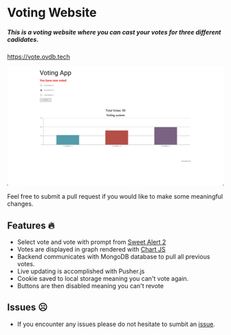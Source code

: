 # Voting Website

##### This is a voting website where you can cast your votes for three different cadidates.
https://vote.ovdb.tech

<img src="https://github.com/ovandenbosch/voting-site/blob/cd7e8a3a70972c47f03b89f68f4a871daf0425fc/Home%20Screenshot.png" alt='Home Screenshot'>


Feel free to submit a pull request if you would like to make some meaningful changes.

## Features 🔥
- Select vote and vote with prompt from <a href="https://sweetalert2.github.io/"> Sweet Alert 2</a>
- Votes are displayed in graph rendered with <a href="https://www.chartjs.org/"> Chart JS </a>
- Backend communicates with MongoDB database to pull all previous votes.
- Live updating is accomplished with Pusher.js
- Cookie saved to local storage meaning you can't vote again.
- Buttons are then disabled meaning you can't revote

## Issues ☹️
- If you encounter any issues please do not hesitate to sumbit an [issue](https://github.com/ovandenbosch/voting-site/issues).
